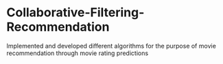 # Collaborative-Filtering-Recommendation
Implemented and developed different algorithms for the purpose of movie recommendation through movie rating predictions

